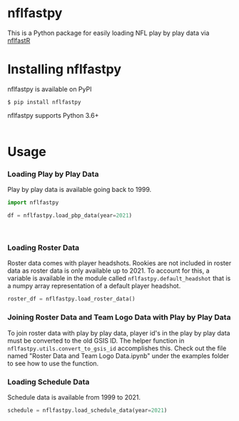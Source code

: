 # nflfastpy

This is a Python package for easily loading NFL play by play data via [nflfastR](https://github.com/mrcaseb/nflfastR)

# Installing nflfastpy

nflfastpy is available on PyPI 

```
$ pip install nflfastpy
```

nflfastpy supports Python 3.6+
<br><br>

# Usage 
### Loading Play by Play Data

Play by play data is available going back to 1999.

```Python
import nflfastpy

df = nflfastpy.load_pbp_data(year=2021)
```
<br>

### Loading Roster Data

Roster data comes with player headshots. Rookies are not included in roster data as roster data is only available up to 2021. To account for this, a variable is available in the module called `nflfastpy.default_headshot` that is a numpy array representation of a default player headshot.


```Python
roster_df = nflfastpy.load_roster_data()
```

### Joining Roster Data and Team Logo Data with Play by Play Data
To join roster data with play by play data, player id's in the play by play data must be converted to the old GSIS ID. The helper function in `nflfastpy.utils.convert_to_gsis_id` accomplishes this. Check out the file named "Roster Data and Team Logo Data.ipynb" under the examples folder to see how to use the function.

### Loading Schedule Data

Schedule data is available from 1999 to 2021.

```Python
schedule = nflfastpy.load_schedule_data(year=2021)
```



